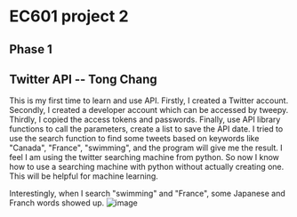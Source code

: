 # EC601 project 2

## Phase 1

## Twitter API -- Tong Chang

This is my first time to learn and use API. Firstly, I created a Twitter account. Secondly, I created a developer account which can be accessed by tweepy. Thirdly, 
I copied the access tokens and passwords. Finally, use API library functions to call the parameters, create a list to save the API date. I tried to use the search function 
to find some tweets based on keywords like "Canada", "France", "swimming", and the program will give me the result. I feel I am using the twitter searching machine from 
python. 
So now I know how to use a searching machine with python without actually creating one. This will be helpful for machine learning.

Interestingly, when I search "swimming" and "France", some Japanese and Franch words showed up.
![image](https://user-images.githubusercontent.com/80622218/134840649-01978c81-b8ea-4b4e-a23e-fd2be724b9f1.png)

